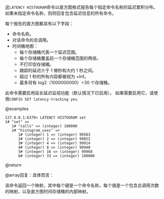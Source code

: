 这`LATENCY HISTOGRAM`命令以直方图格式报告每个指定命令名称的延迟累积分布。
如果未指定命令名称，则将回复包含延迟信息的所有命令。

每个报告的直方图都具有以下字段：

*   命令名称。
*   对该命令的总调用。
*   时间桶地图：
    *   每个存储桶代表一个延迟范围。
    *   每个存储桶覆盖前一个存储桶范围的两倍。
    *   不打印空存储桶。
    *   跟踪的延迟介于 1 微秒和大约 1 秒之间。
    *   超过 1 秒的所有内容都被视为 +Inf。
    *   最多将有 log2（1000000000）=30 个存储桶。

此命令需要启用延长延迟监视功能（默认情况下已启用）。
如果需要启用它，请使用`CONFIG SET latency-tracking yes`.

@examples

    127.0.0.1:6379> LATENCY HISTOGRAM set
    1# "set" =>
       1# "calls" => (integer) 100000
       2# "histogram_usec" =>
          1# (integer) 1 => (integer) 99583
          2# (integer) 2 => (integer) 99852
          3# (integer) 4 => (integer) 99914
          4# (integer) 8 => (integer) 99940
          5# (integer) 16 => (integer) 99968
          6# (integer) 33 => (integer) 100000

@return

@array回复：具体而言：

该命令返回一个映射，其中每个键是一个命令名称，每个值是一个包含总调用次数的映射，以及直方图时间存储桶的内部映射。
